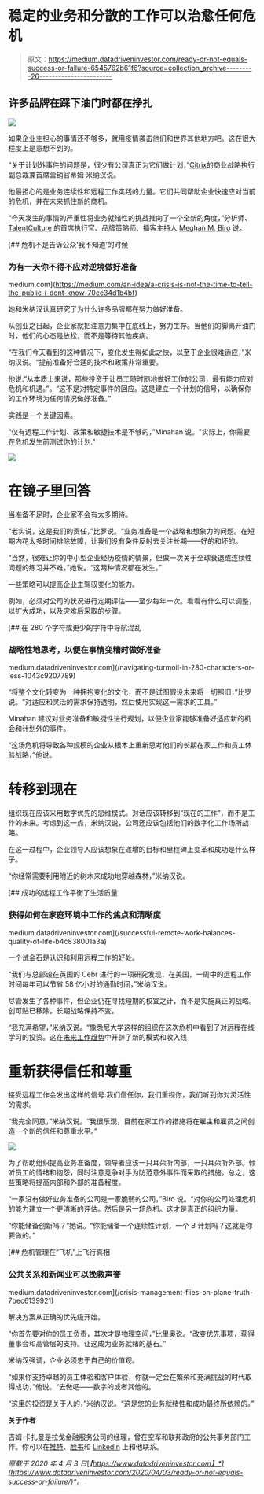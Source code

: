 # 稳定的业务和分散的工作可以治愈任何危机

> 原文：<https://medium.datadriveninvestor.com/ready-or-not-equals-success-or-failure-6545762b61f6?source=collection_archive---------26----------------------->

## 许多品牌在踩下油门时都在挣扎

![](img/dbfba49a3edfa58f39a3495f724e6574.png)

如果企业主担心的事情还不够多，就用疫情袭击他们和世界其他地方吧。这在很大程度上是意想不到的。

“关于计划外事件的问题是，很少有公司真正为它们做计划，”[Citrix](https://twitter.com/tminahan/)的商业战略执行副总裁兼首席营销官蒂姆·米纳汉说。

他最担心的是业务连续性和远程工作实践的力量。它们共同帮助企业快速应对当前的危机，并在未来抓住新的商机。

“今天发生的事情的严重性将业务就绪性的挑战推向了一个全新的角度，”分析师、 [TalentCulture](https://twitter.com/TalentCulture) 的首席执行官、品牌策略师、播客主持人 [Meghan M. Biro](https://twitter.com/MeghanMBiro/) 说。

[](https://medium.com/an-idea/a-crisis-is-not-the-time-to-tell-the-public-i-dont-know-70ce34d1b4bf) [## 危机不是告诉公众‘我不知道’的时候

### 为有一天你不得不应对逆境做好准备

medium.com](https://medium.com/an-idea/a-crisis-is-not-the-time-to-tell-the-public-i-dont-know-70ce34d1b4bf) 

她和米纳汉认真研究了为什么许多品牌都在努力做好准备。

从创业之日起，企业家就把注意力集中在底线上，努力生存。当他们的脚离开油门时，他们的心态是放松，而不是等待其他疾病。

“在我们今天看到的这种情况下，变化发生得如此之快，以至于企业很难适应，”米纳汉说。“提前准备好合适的技术和政策非常重要。

他说:“从本质上来说，那些投资于让员工随时随地做好工作的公司，最有能力应对危机和机遇。”。“这不是对特定事件的回应。这是建立一个计划的信号，以确保你的工作环境为任何情况做好准备。”

实践是一个关键因素。

“仅有远程工作计划、政策和敏捷技术是不够的，”Minahan 说。"实际上，你需要在危机发生前测试你的计划."

![](img/e8e620aaf297246f3ad45e1c323d4608.png)

# 在镜子里回答

当准备不足时，企业家不会有太多期待。

“老实说，这是我们的责任，”比罗说。“业务准备是一个战略和想象力的问题。在短期内花太多时间排除故障，让我们没有条件反射去关注长期——好的和坏的。

“当然，很难让你的中小型企业经历疫情的情景，但做一次关于全球衰退或连续性问题的练习并不难，”她说。“这两种情况都在发生。”

一些策略可以提高企业主驾驭变化的能力。

例如，必须对公司的状况进行定期评估——至少每年一次。看看有什么可以调整，以扩大成功，以及灾难后采取的步骤。

[](/navigating-turmoil-in-280-characters-or-less-1043c9207789) [## 在 280 个字符或更少的字符中导航混乱

### 战略性地思考，以便在事情变糟时做好准备

medium.datadriveninvestor.com](/navigating-turmoil-in-280-characters-or-less-1043c9207789) 

“将整个文化转变为一种拥抱变化的文化，而不是试图假设未来将一切照旧，”比罗说。“对适应和灵活的需求保持透明，然后使用实现这一需求的工具。”

Minahan 建议对业务准备和敏捷性进行规划，以便企业家能够准备好适应新的机会和计划外的事件。

“这场危机将导致各种规模的企业从根本上重新思考他们的长期在家工作和员工体验战略，”他说。

# 转移到现在

组织现在应该采用数字优先的思维模式。对话应该转移到“现在的工作”，而不是工作的未来。考虑到这一点，米纳汉说，公司还应该包括他们的数字化工作场所战略。

在这一过程中，企业领导人应该想象在递增的目标和里程碑上变革和成功是什么样子。

“你经常需要利用附近的树木来成功地穿越森林，”米纳汉说。

[](/successful-remote-work-balances-quality-of-life-b4c838001a3a) [## 成功的远程工作平衡了生活质量

### 获得如何在家庭环境中工作的焦点和清晰度

medium.datadriveninvestor.com](/successful-remote-work-balances-quality-of-life-b4c838001a3a) 

一个试金石是认识和利用远程工作的好处。

“我们与总部设在英国的 Cebr 进行的一项研究发现，在美国，一周中的远程工作时间每年可以节省 58 亿小时的通勤时间，”米纳汉说。

尽管发生了各种事件，但企业仍在寻找短期的权宜之计，而不是实施真正的战略。创可贴已移除。长期战略保持不变。

“我充满希望，”米纳汉说。“像悉尼大学这样的组织在这次危机中看到了对远程在线学习的投资。这在[未来工作趋势](https://www.briefingsdirectblog.com/2020/03/business-readiness-provides-agile-key.html)中开辟了新的模式和收入线

# 重新获得信任和尊重

接受远程工作会发出这样的信号:我们信任你，我们重视你，我们听到你对灵活性的需求。

“我完全同意，”米纳汉说。“我很乐观，目前在家工作的措施将在雇主和雇员之间创造一个新的信任和尊重水平。”

![](img/cbad0e4fe3204131aa5c82235c005724.png)

为了帮助组织提高业务准备度，领导者应该一只耳朵听内部，一只耳朵听外部。倾听员工的情绪和抱怨，同时注意竞争对手为防范意外事件而采取的措施。总之，这些策略将提高内部和外部的准备程度。

“一家没有做好业务准备的公司是一家脆弱的公司，”Biro 说。“对你的公司处理危机的能力建立一个更清晰的评估。然后是另一场危机。这才是真正的组织力量。

“你能储备创新吗？”她说。“你能储备一个连续性计划，一个 B 计划吗？这就是你要做的。”

[](/crisis-management-flies-on-plane-truth-7bec6139921) [## 危机管理在“飞机”上飞行真相

### 公共关系和新闻业可以挽救声誉

medium.datadriveninvestor.com](/crisis-management-flies-on-plane-truth-7bec6139921) 

解决方案从正确的优先级开始。

“你首先要对你的员工负责，其次才是物理空间，”比里奥说。“改变优先事项，获得董事会和高管层的支持。让这成为业务就绪的基石。”

米纳汉强调，企业必须忠于自己的价值观。

“如果你支持卓越的员工体验和客户体验，你就一定会在繁荣和充满挑战的时代取得成功，”他说。“去做吧——数字的或者其他的。

“这里的投资是关于人的，”米纳汉说。“这是您的业务就绪性和成功最终所依赖的。”

**关于作者**

吉姆·卡扎曼是拉戈金融服务公司的经理，曾在空军和联邦政府的公共事务部门工作。你可以在[推特](https://twitter.com/JKatzaman)、[脸书](https://www.facebook.com/jim.katzaman)和 [LinkedIn](https://www.linkedin.com/in/jim-katzaman-33641b21/) 上和他联系。

*原载于 2020 年 4 月 3 日*[*【https://www.datadriveninvestor.com】*](https://www.datadriveninvestor.com/2020/04/03/ready-or-not-equals-success-or-failure/)*。*